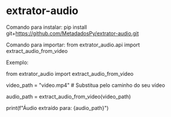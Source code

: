 # extrator-audio
Comando para instalar:  pip install git+https://github.com/MetadadosPy/extrator-audio.git

Comando para importar: from extrator_audio.api import extract_audio_from_video

Exemplo:

from extrator_audio import extract_audio_from_video

video_path = "video.mp4"  # Substitua pelo caminho do seu vídeo

audio_path = extract_audio_from_video(video_path)

print(f"Áudio extraído para: {audio_path}")
